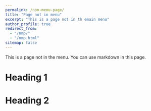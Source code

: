 ```yaml
---
permalink: /non-menu-page/
title: "Page not in menu"
excerpt: "This is a page not in th emain menu"
author_profile: true
redirect_from: 
  - "/nmp/"
  - "/nmp.html"
sitemap: false
---
```


This is a page not in the menu. You can use markdown in this page.

Heading 1
======

Heading 2
======
